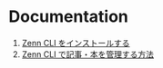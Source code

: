 # Documentation

1. [Zenn CLI をインストールする](https://zenn.dev/zenn/articles/install-zenn-cli)
2. [Zenn CLI で記事・本を管理する方法](https://zenn.dev/zenn/articles/zenn-cli-guide)
